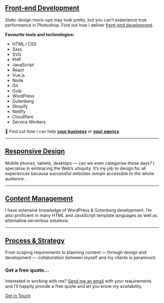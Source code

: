 ## [Front-end Development](/front-end-development/)

Static design mock-ups may look pretty, but you can’t experience true performance in Photoshop. Find out how I deliver [front-end development](/front-end-development/).

**Favourite tools and technologies:**

<ul class="b-boxed b-boxed--spec">
  <li>HTML / CSS</li>
  <li>Sass</li>
  <li>SVG</li>
  <li>PHP</li>
  <li>JavaScript</li>
  <li>React</li>
  <li>Vue.js</li>
  <li>Node</li>
  <li>Git</li>
  <li>Gulp</li>
  <li>WordPress</li>
  <li>Gutenberg</li>
  <li>Shopify</li>
  <li>Netlify</li>
  <li>Cloudflare</li>
  <li>Service Workers</li>
</ul>

📢 Find out how I can help [**your business**](/working-with-clients/) or [**your agency**](/working-with-agencies/).

<hr>

## [Responsive Design](/responsive-design/)

Mobile phones, tablets, desktops — can we even categorise these days? I specialise in embracing the Web’s ubiquity. It’s my job to design for all experiences because successful websites remain accessible to the whole audience.

<hr>

## [Content Management](/wordpress-and-cms-integration/)

I have extensive knowledge of WordPress & Gutenberg development. I’m also proficient in many HTML and JavaScript template languages as well as alternative serverless solutions.

<hr>

## [Process & Strategy](/process-and-strategy/)

From scoping requirements to planning content — through design and development — collaboration between myself and my clients is paramount.

<div class="b-boxed b-boxed--dark u-dark">
  <h3>Get a free quote&hellip;</h3>
  <p>Interested in working with me? <a href="/contact/">Send me an email</a> with your requirements and I’ll happily provide a free quote and let you know my availability.</p>
  <a href="/contact/" class="e-button e-button--bg1">Get in Touch</a>
</div>
